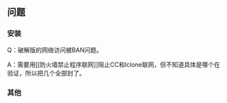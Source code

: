 















## 问题

### 安装

Q：破解版的网络访问被BAN问题。

A：需要用[[防火墙禁止程序联网]]阻止CC和Iclone联网，但不知道具体是哪个在验证，所以把几个全部封了。


### 其他